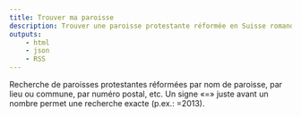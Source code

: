 ```yaml
--- 
title: Trouver ma paroisse
description: Trouver une paroisse protestante réformée en Suisse romande en 5 secondes chrono par numéro postal (NPA), lieu, nom, région, etc.
outputs:
    - html
    - json
    - RSS
---
```


Recherche de paroisses protestantes réformées par nom de paroisse, par lieu ou commune, par numéro postal, etc.
Un signe «=» juste avant un nombre permet une recherche exacte (p.ex.: =2013).
